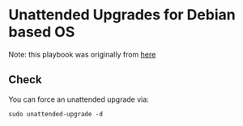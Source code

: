 # Unattended Upgrades for Debian based OS

Note: this playbook was originally from [here](https://github.com/trailofbits/algo/blob/master/roles/common/tasks/unattended-upgrades.yml)

## Check

You can force an unattended upgrade via:

    sudo unattended-upgrade -d

